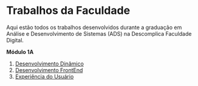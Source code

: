 # Trabalhos da Faculdade

Aqui estão todos os trabalhos desenvolvidos durante a graduação em Análise e Desenvolvimento de Sistemas (ADS) na Descomplica Faculdade Digital.

**Módulo 1A**
1. [Desenvolvimento Dinâmico](https://github.com/LeleCastanheira/Descomplica/tree/main/modulo-1a/desenvolvimento-frontend)
2. [Desenvolvimento FrontEnd](https://github.com/LeleCastanheira/Descomplica)
3. [Experiência do Usuário](https://github.com/LeleCastanheira/Descomplica)
